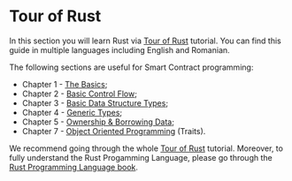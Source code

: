 # Tour of Rust

In this section you will learn Rust via [Tour of Rust](https://tourofrust.com/index.html) tutorial.
You can find this guide in multiple languages including English and Romanian.

The following sections are useful for Smart Contract programming:
* Chapter 1 - [The Basics](https://tourofrust.com/chapter_1_en.html);
* Chapter 2 - [Basic Control Flow](https://tourofrust.com/chapter_2_en.html);
* Chapter 3 - [Basic Data Structure Types](https://tourofrust.com/chapter_3_en.html);
* Chapter 4 - [Generic Types](https://tourofrust.com/chapter_4_en.html);
* Chapter 5 - [Ownership & Borrowing Data](https://tourofrust.com/chapter_5_en.html);
* Chapter 7 - [Object Oriented Programming](https://tourofrust.com/chapter_7_en.html) (Traits).

We recommend going through the whole [Tour of Rust](https://tourofrust.com/index.html) tutorial.
Moreover, to fully understand the Rust Progamming Language, please go through the [Rust Programming Language book](https://doc.rust-lang.org/book/).